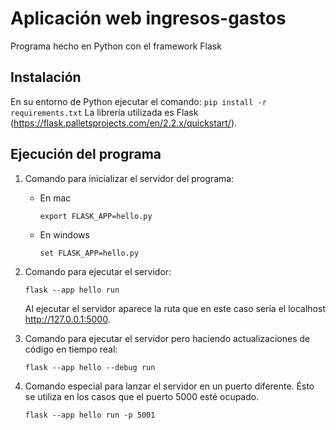 # Aplicación web ingresos-gastos

Programa hecho en Python con el framework Flask

## Instalación

En su entorno de Python ejecutar el comando:
    ```
    pip install -r requirements.txt
    ```
La librería utilizada es Flask (https://flask.palletsprojects.com/en/2.2.x/quickstart/).

## Ejecución del programa

1. Comando para inicializar el servidor del programa:

    - En mac
    
        ```export FLASK_APP=hello.py```
    
    - En windows
    
        ```set FLASK_APP=hello.py```

2. Comando para ejecutar el servidor:

    ```flask --app hello run```
    
    Al ejecutar el servidor aparece la ruta que en este caso sería el localhost http://127.0.0.1:5000.

3. Comando para ejecutar el servidor pero haciendo actualizaciones de código en tiempo real:

    ```flask --app hello --debug run```

4. Comando especial para lanzar el servidor en un puerto diferente. Ésto se utiliza en los casos que el puerto 5000 esté ocupado.

    ```flask --app hello run -p 5001```
